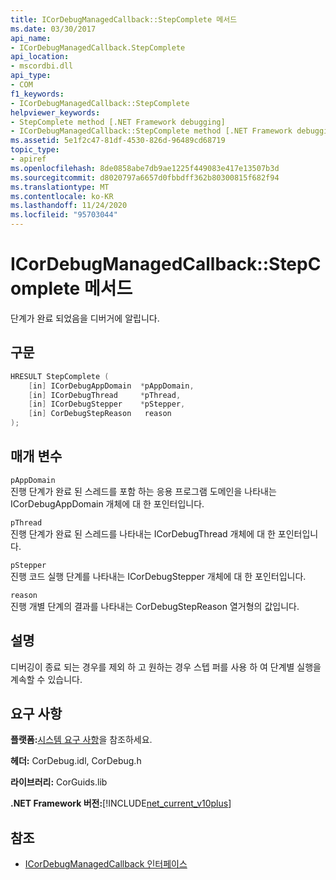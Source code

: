 ```yaml
---
title: ICorDebugManagedCallback::StepComplete 메서드
ms.date: 03/30/2017
api_name:
- ICorDebugManagedCallback.StepComplete
api_location:
- mscordbi.dll
api_type:
- COM
f1_keywords:
- ICorDebugManagedCallback::StepComplete
helpviewer_keywords:
- StepComplete method [.NET Framework debugging]
- ICorDebugManagedCallback::StepComplete method [.NET Framework debugging]
ms.assetid: 5e1f2c47-81df-4530-826d-96489cd68719
topic_type:
- apiref
ms.openlocfilehash: 8de0858abe7db9ae1225f449083e417e13507b3d
ms.sourcegitcommit: d8020797a6657d0fbbdff362b80300815f682f94
ms.translationtype: MT
ms.contentlocale: ko-KR
ms.lasthandoff: 11/24/2020
ms.locfileid: "95703044"
---
```

# <a name="icordebugmanagedcallbackstepcomplete-method"></a>ICorDebugManagedCallback::StepComplete 메서드

단계가 완료 되었음을 디버거에 알립니다.  
  
## <a name="syntax"></a>구문  
  
```cpp  
HRESULT StepComplete (  
    [in] ICorDebugAppDomain  *pAppDomain,  
    [in] ICorDebugThread     *pThread,  
    [in] ICorDebugStepper    *pStepper,  
    [in] CorDebugStepReason   reason  
);  
```  
  
## <a name="parameters"></a>매개 변수  

 `pAppDomain`  
 진행 단계가 완료 된 스레드를 포함 하는 응용 프로그램 도메인을 나타내는 ICorDebugAppDomain 개체에 대 한 포인터입니다.  
  
 `pThread`  
 진행 단계가 완료 된 스레드를 나타내는 ICorDebugThread 개체에 대 한 포인터입니다.  
  
 `pStepper`  
 진행 코드 실행 단계를 나타내는 ICorDebugStepper 개체에 대 한 포인터입니다.  
  
 `reason`  
 진행 개별 단계의 결과를 나타내는 CorDebugStepReason 열거형의 값입니다.  
  
## <a name="remarks"></a>설명  

 디버깅이 종료 되는 경우를 제외 하 고 원하는 경우 스텝 퍼를 사용 하 여 단계별 실행을 계속할 수 있습니다.  
  
## <a name="requirements"></a>요구 사항  

 **플랫폼:**[시스템 요구 사항](../../get-started/system-requirements.md)을 참조하세요.  
  
 **헤더:** CorDebug.idl, CorDebug.h  
  
 **라이브러리:** CorGuids.lib  
  
 **.NET Framework 버전:**[!INCLUDE[net_current_v10plus](../../../../includes/net-current-v10plus-md.md)]  
  
## <a name="see-also"></a>참조

- [ICorDebugManagedCallback 인터페이스](icordebugmanagedcallback-interface.md)
